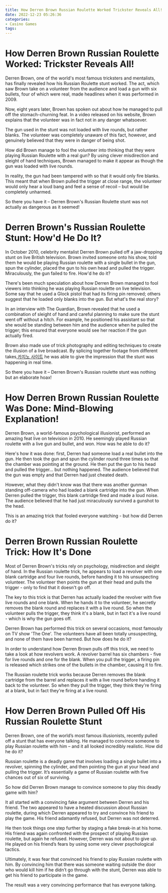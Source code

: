 ```yaml
---
title: How Derren Brown Russian Roulette Worked Trickster Reveals All!
date: 2022-12-23 05:26:36
categories:
- Casino Games
tags:
---
```



#  How Derren Brown Russian Roulette Worked: Trickster Reveals All!

Derren Brown, one of the world's most famous tricksters and mentalists, has finally revealed how his Russian Roulette stunt worked. The act, which saw Brown take on a volunteer from the audience and load a gun with six bullets, four of which were real, made headlines when it was performed in 2009.

Now, eight years later, Brown has spoken out about how he managed to pull off the stomach-churning feat. In a video released on his website, Brown explains that the volunteer was in fact not in any danger whatsoever.

The gun used in the stunt was not loaded with live rounds, but rather blanks. The volunteer was completely unaware of this fact, however, and genuinely believed that they were in danger of being shot.

How did Brown manage to fool the volunteer into thinking that they were playing Russian Roulette with a real gun? By using clever misdirection and sleight of hand techniques, Brown managed to make it appear as though the gun was loaded with live rounds.

In reality, the gun had been tampered with so that it would only fire blanks. This meant that when Brown pulled the trigger at close range, the volunteer would only hear a loud bang and feel a sense of recoil – but would be completely unharmed.

So there you have it – Derren Brown's Russian Roulette stunt was not actually as dangerous as it seemed!

#  Derren Brown's Russian Roulette Stunt: How'd He Do It?
In October 2010, celebrity mentalist Derren Brown pulled off a jaw-dropping stunt on live British television. Brown invited someone onto his show, told them he would be playing Russian roulette with a single bullet in the gun, spun the cylinder, placed the gun to his own head and pulled the trigger. Miraculously, the gun failed to fire.
How'd he do it?

There's been much speculation about how Derren Brown managed to fool viewers into thinking he was playing Russian roulette on live television. Some say that he used a Glock pistol that had its firing pin removed; others suggest that he loaded only blanks into the gun. But what's the real story?

In an interview with The Guardian, Brown revealed that he used a combination of sleight of hand and careful planning to make sure the stunt went off without a hitch. For example, he positioned his assistant so that she would be standing between him and the audience when he pulled the trigger; this ensured that everyone would see her reaction if the gun actually fired.

Brown also made use of trick photography and editing techniques to create the illusion of a live broadcast. By splicing together footage from different takes,[카지노 사이트](https://choegocasino.com/) he was able to give the impression that the stunt was happening in real time.

So there you have it – Derren Brown's Russian roulette stunt was nothing but an elaborate hoax!

#  How Derren Brown Russian Roulette Was Done: Mind-Blowing Explanation!

Derren Brown, a world-famous psychological illusionist, performed an amazing feat live on television in 2010. He seemingly played Russian roulette with a live gun and bullet, and won. How was he able to do it?

Here's how it was done: first, Derren had someone load a real bullet into the gun. He then took the gun and spun the cylinder round three times so that the chamber was pointing at the ground. He then put the gun to his head and pulled the trigger... but nothing happened. The audience believed that the gun was empty and that Derren had just cheated death.

However, what they didn't know was that there was another gunman standing off-camera who had loaded a blank cartridge into the gun. When Derren pulled the trigger, this blank cartridge fired and made a loud noise. The audience believed that he had just miraculously survived a gunshot to the head.

This is an amazing trick that fooled everyone watching - but how did Derren do it?

#  Derren Brown Russian Roulette Trick: How It's Done

Most of Derren Brown's tricks rely on psychology, misdirection and sleight of hand. In the Russian roulette trick, he appears to load a revolver with one blank cartridge and four live rounds, before handing it to his unsuspecting volunteer. The volunteer then points the gun at their head and pulls the trigger - only to find that it doesn't go off.

The key to this trick is that Derren has actually loaded the revolver with five live rounds and one blank. When he hands it to the volunteer, he secretly removes the blank round and replaces it with a live round. So when the volunteer pulls the trigger, they think it's a blank, but in fact it's a live round - which is why the gun goes off.

Derren Brown has performed this trick on several occasions, most famously on TV show 'The One'. The volunteers have all been totally unsuspecting, and none of them have been harmed. But how does he do it?

In order to understand how Derren Brown pulls off this trick, we need to take a look at how revolvers work. A revolver barrel has six chambers - five for live rounds and one for the blank. When you pull the trigger, a firing pin is released which strikes one of the bullets in the chamber, causing it to fire.

The Russian roulette trick works because Derren removes the blank cartridge from the barrel and replaces it with a live round before handing it back to the volunteer. So when they pull the trigger, they think they're firing at a blank, but in fact they're firing at a live round.

#  How Derren Brown Pulled Off His Russian Roulette Stunt

 Derren Brown, one of the world’s most famous illusionists, recently pulled off a stunt that has everyone talking. He managed to convince someone to play Russian roulette with him – and it all looked incredibly realistic. How did he do it?

Russian roulette is a deadly game that involves loading a single bullet into a revolver, spinning the cylinder, and then pointing the gun at your head and pulling the trigger. It’s essentially a game of Russian roulette with five chances out of six of surviving.

So how did Derren Brown manage to convince someone to play this deadly game with him?

It all started with a convincing fake argument between Derren and his friend. The two appeared to have a heated discussion about Russian roulette, during which Derren appeared to try and convince his friend to play the game. His friend adamantly refused, but Derren was not deterred.

He then took things one step further by staging a fake break-in at his home. His friend was again confronted with the prospect of playing Russian roulette, but again he refused. However, Derren was not about to give up. He played on his friend’s fears by using some very clever psychological tactics.

Ultimately, it was fear that convinced his friend to play Russian roulette with him. By convincing him that there was someone waiting outside the door who would kill him if he didn’t go through with the stunt, Derren was able to get his friend to participate in the game.

The result was a very convincing performance that has everyone talking.